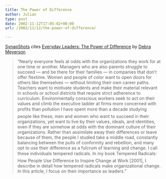 ```yaml
---
title: The Power of Difference
author: Julian
type: post
date: 2002-11-12T17:05:02+00:00
url: /2002/11/12/the-power-of-difference/

---
```

[SynapShots][1] cites [Everyday Leaders: The Power of Difference][2] by [Debra Meyerson][3]

> &#8220;Nearly everyone feels at odds with the organizations they work for at one time or another. Managers who are also parents struggle to succeed &#8212; and be there for their families &#8212; in companies that don&#8217;t offer flextime. Women and people of color want to open doors for others like themselves &#8212; without limiting their own career paths. Teachers want to motivate students and make their material relevant in schools or school districts that require strict adherence to curriculum. Environmentally conscious workers seek to act on their values and climb the executive ladder at firms more concerned with profits than pollution  I have spent more than a decade studying people like these, men and women who want to succeed in their organizations, yet want to live by their values, ideals, and identities, even if they are somehow at odds with the dominant culture of their organizations. Rather than assimilate away their differences or leave because of them, the people I studied take a middle road, constantly balancing between the pulls of conformity and rebellion, and many opt to use their difference as a fulcrum of learning and change. I call these individuals tempered radicals. In my book <amazonlink asin="0875849059">Tempered Radicals: How People Use Difference to Inspire Change at Work</amazonlink> [2001], I describe in detail how tempered radicals make organizational change. In this article, I focus on their importance as leaders.&#8221;

 [1]: http://www.carbon-unit.blogspot.com/
 [2]: http://www.pfdf.org/leaderbooks/L2L/winter2002/meyerson.html "Everyday Leaders: The Power of Difference -- Debra Meyerson full-text article"
 [3]: http://www.pfdf.org/leaderbooks/meyerson/index.html
